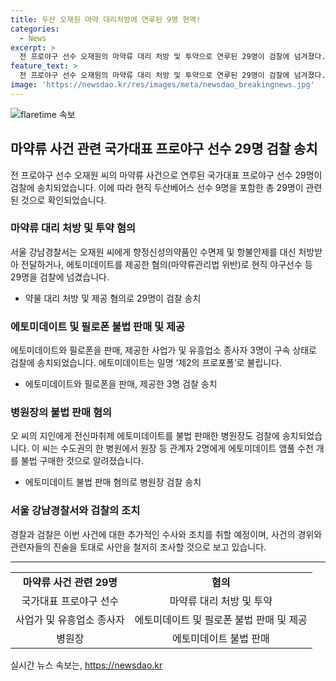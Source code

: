 ```yaml
---
title: 두산 오재원 마약 대리처방에 연루된 9명 현역!
categories:
  - News
excerpt: >
  전 프로야구 선수 오재원의 마약류 대리 처방 및 투약으로 연루된 29명이 검찰에 넘겨졌다. 이들 중 9명은 두산베어스 선수로, 오 씨의 지인에 의해 에토미데이트를 불법으로 판매받은 병원장 역시 검찰 송치되었다. 에토미데이트와 필로폰을 판매, 제공한 사업가와 유흥업소 종사자 등 3명은 구속 상태로 이송됐으며, 이와 관련된 수면제, 항불안제를 대신 처방받은 23명 중에는 전 프로야구 선수 13명과 두산베어스 트레이너 1명, 야구아카데미 수강생 부모 등이 포함돼 있다. 두산베어스 측은 연루된 선수들 조치하고 억울한 부분 소명할 계획이라 밝혔다.
feature_text: >
  전 프로야구 선수 오재원의 마약류 대리 처방 및 투약으로 연루된 29명이 검찰에 넘겨졌다. 이들 중 9명은 두산베어스 선수로, 오 씨의 지인에 의해 에토미데이트를 불법으로 판매받은 병원장 역시 검찰 송치되었다. 에토미데이트와 필로폰을 판매, 제공한 사업가와 유흥업소 종사자 등 3명은 구속 상태로 이송됐으며, 이와 관련된 수면제, 항불안제를 대신 처방받은 23명 중에는 전 프로야구 선수 13명과 두산베어스 트레이너 1명, 야구아카데미 수강생 부모 등이 포함돼 있다. 두산베어스 측은 연루된 선수들 조치하고 억울한 부분 소명할 계획이라 밝혔다.
image: 'https://newsdao.kr/res/images/meta/newsdao_breakingnews.jpg'
---
```


<p><img src="https://newsdao.kr/res/images/meta/newsdao_breakingnews.jpg" alt="flaretime 속보" /></p>

<h2 data-ke-size="size26">마약류 사건 관련 국가대표 프로야구 선수 29명 검찰 송치</h2>

<p data-ke-size="size16">전 프로야구 선수 오재원 씨의 마약류 사건으로 연루된 국가대표 프로야구 선수 29명이 검찰에 송치되었습니다. 이에 따라 현직 두산베어스 선수 9명을 포함한 총 29명이 관련된 것으로 확인되었습니다.</p>

<h3>마약류 대리 처방 및 투약 혐의</h3>

<p data-ke-size="size16">서울 강남경찰서는 오재원 씨에게 향정신성의약품인 수면제 및 항불안제를 대신 처방받아 전달하거나, 에토미데이트를 제공한 혐의(마약류관리법 위반)로 현직 야구선수 등 29명을 검찰에 넘겼습니다.</p>

<ul>
  <li>약물 대리 처방 및 제공 혐의로 29명이 검찰 송치</li>
</ul>

<h3>에토미데이트 및 필로폰 불법 판매 및 제공</h3>

<p data-ke-size="size16">에토미데이트와 필로폰을 판매, 제공한 사업가 및 유흥업소 종사자 3명이 구속 상태로 검찰에 송치되었습니다. 에토미데이트는 일명 ‘제2의 프로포폴’로 불립니다.</p>

<ul>
  <li>에토미데이트와 필로폰을 판매, 제공한 3명 검찰 송치</li>
</ul>

<h3>병원장의 불법 판매 혐의</h3>

<p data-ke-size="size16">오 씨의 지인에게 전신마취제 에토미데이트를 불법 판매한 병원장도 검찰에 송치되었습니다. 이 씨는 수도권의 한 병원에서 원장 등 관계자 2명에게 에토미데이트 앰풀 수천 개를 불법 구매한 것으로 알려졌습니다.</p>

<ul>
  <li>에토미데이트 불법 판매 혐의로 병원장 검찰 송치</li>
</ul>

<h3>서울 강남경찰서와 검찰의 조치</h3>

<p data-ke-size="size16">경찰과 검찰은 이번 사건에 대한 추가적인 수사와 조치를 취할 예정이며, 사건의 경위와 관련자들의 진술을 토대로 사안을 철저히 조사할 것으로 보고 있습니다.</p>

<hr>

<p data-ke-size="size16"></p>

<table>
  <tr>
    <td style="text-align: center; height: 17px;"><b>마약류 사건 관련 29명</b></td>
    <td style="text-align: center; height: 17px;"><b>혐의</b></td>
  </tr>
  <tr>
    <td style="text-align: center; height: 17px;">국가대표 프로야구 선수</td>
    <td style="text-align: center; height: 17px;">마약류 대리 처방 및 투약</td>
  </tr>
  <tr>
    <td style="text-align: center; height: 17px;">사업가 및 유흥업소 종사자</td>
    <td style="text-align: center; height: 17px;">에토미데이트 및 필로폰 불법 판매 및 제공</td>
  </tr>
  <tr>
    <td style="text-align: center; height: 17px;">병원장</td>
    <td style="text-align: center; height: 17px;">에토미데이트 불법 판매</td>
  </tr>
</table>
실시간 뉴스 속보는, <a href="https://newsdao.kr" rel="dofollow">https://newsdao.kr</a>


